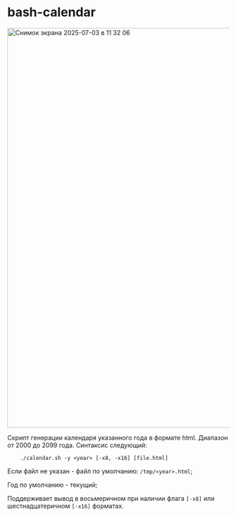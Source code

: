 # bash-calendar

<img width="908" alt="Снимок экрана 2025-07-03 в 11 32 06" src="https://github.com/user-attachments/assets/ede6f2c7-30de-45ba-8604-0707c9cfec08" />

Скрипт генерации календаря указанного года в формате html. Диапазон от 2000 до 2099 года.
Синтаксис следующий:
    
        ./calendar.sh -y <year> [-x8, -x16] [file.html]

Если файл не указан - файл по умолчанию: `/tmp/<year>.html`;

Год по умолчанию - текущий;

Поддерживает вывод в восьмеричном при наличии флага `[-x8]` или шестнадцатеричном `[-x16]` форматах.
